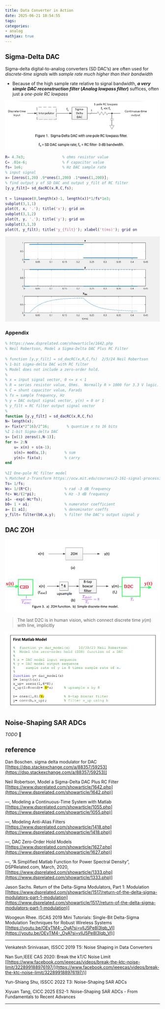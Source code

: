 ```yaml
---
title: Data Converter in Action
date: 2025-06-21 18:54:55
tags:
categories:
- analog
mathjax: true
---
```


## Sigma-Delta DAC

Sigma-delta digital-to-analog converters (SD DAC’s) are often used for *discrete-time signals* with *sample rate much higher than their bandwidth*

- Because of the high sample rate relative to signal bandwidth, ***a very simple DAC reconstruction filter* (*Analog lowpass filter*)** suffices, often just a *one-pole RC lowpass*

![image-20250616000829208](data-converter-in-action/image-20250616000829208.png)





```matlab
R= 4.7e3;                 % ohms resistor value
C= .01e-6;                % F capacitor value
fs= 1e6;                  % Hz DAC sample rate
% input signal
x= [zeros(1,20) .9*ones(1,200) .1*ones(1,200)];
% find output y of SD DAC and output y_filt of RC filter
[y,y_filt]= sd_dacRC(x,R,C,fs);

t = linspace(0,length(x)-1, length(x))*1/fs*1e3;
subplot(3,1,1)
plot(t, x, '.'); title('x'); grid on
subplot(3,1,2)
plot(t, y, '.'); title('y'); grid on
subplot(3,1,3)
plot(t, y_filt); title('y_{filt}'); xlabel('t(ms)'); grid on
```

![image-20250621223451691](data-converter-in-action/image-20250621223451691.png)



### Appendix

```matlab
% https://www.dsprelated.com/showarticle/1642.php
% Neil Robertson, Model a Sigma-Delta DAC Plus RC Filter

% function [y,y_filt] = sd_dacRC(x,R,C,fs)  2/5/24 Neil Robertson
% 1-bit sigma-delta DAC with RC filter
% Model does not include a zero-order hold.
%
% x = input signal vector, 0 <= x < 1
% R = series resistor value, Ohms.  Normally R > 1000 for 3.3 V logic.
% C = shunt capacitor value, Farads
% fs = sample frequency, Hz
% y = DAC output signal vector, y(n) = 0 or 1
% y_filt = RC filter output signal vector
%
function [y,y_filt] = sd_dacRC(x,R,C,fs)
N= length(x);
x= fix(x*2^16)/2^16;        % quantize x to 16 bits
%I 1-bit Sigma-delta DAC
s= [x(1) zeros(1,N-1)];
for n= 2:N
    u= x(n) + s(n-1);
    s(n)= mod(u,1);        % sum
    y(n)= fix(u);          % carry
end

%II One-pole RC filter model
% Matched z-Transform https://ocw.mit.edu/courses/2-161-signal-processing-continuous-and-discrete-fall-2008/cc00ac6d468dc9dcf2238fc1d1a194d4_lecture_19.pdf
Ts= 1/fs;
Wc= 1/(R*C);               % rad -3 dB frequency
fc= Wc/(2*pi);             % Hz -3 dB frequency
a1= -exp(-Wc*Ts);
b0= 1 + a1;                % numerator coefficient
a= [1 a1];                 % denominator coeffs
y_filt= filter(b0,a,y);    % filter the DAC's output signal y

```



## DAC ZOH

![image-20250628204404959](data-converter-in-action/image-20250628204404959.png)

> The last D2C is in human vision, which connect discrete time $y(m)$ with line, implicitly

![image-20250628203216965](data-converter-in-action/image-20250628203216965.png)





## Noise-Shaping SAR ADCs

*TODO* &#128197;



## reference

Dan Boschen. sigma delta modulator for DAC [[https://dsp.stackexchange.com/a/88357/59253](https://dsp.stackexchange.com/a/88357/59253)]

Neil Robertson, Model a Sigma-Delta DAC Plus RC Filter [[https://www.dsprelated.com/showarticle/1642.php](https://www.dsprelated.com/showarticle/1642.php)]

—, Modeling a Continuous-Time System with Matlab [[https://www.dsprelated.com/showarticle/1055.php](https://www.dsprelated.com/showarticle/1055.php)]

—, Modeling Anti-Alias Filters [[https://www.dsprelated.com/showarticle/1418.php](https://www.dsprelated.com/showarticle/1418.php)]

—, DAC Zero-Order Hold Models [[https://www.dsprelated.com/showarticle/1627.php](https://www.dsprelated.com/showarticle/1627.php)]

—, “A Simplified Matlab Function for Power Spectral Density”, DSPRelated.com, March, 2020, [[https://www.dsprelated.com/showarticle/1333.php](https://www.dsprelated.com/showarticle/1333.php)]

Jason Sachs. Return of the Delta-Sigma Modulators, Part 1: Modulation [[https://www.dsprelated.com/showarticle/1517/return-of-the-delta-sigma-modulators-part-1-modulation](https://www.dsprelated.com/showarticle/1517/return-of-the-delta-sigma-modulators-part-1-modulation)]

Woogeun Rhee. ISCAS 2019 Mini Tutorials: Single-Bit Delta-Sigma Modulation Techniques for Robust Wireless Systems [[https://youtu.be/OEyTM4-_OyA?si=vllJ5Pe8I3lqb_Vl](https://youtu.be/OEyTM4-_OyA?si=vllJ5Pe8I3lqb_Vl)]

---

Venkatesh Srinivasan, ISSCC 2019 T5: Noise Shaping in Data Converters

Nan Sun,IEEE CAS 2020: Break the kT/C Noise Limit [[https://www.facebook.com/ieeecas/videos/break-the-ktc-noise-limit/322899188976197/](https://www.facebook.com/ieeecas/videos/break-the-ktc-noise-limit/322899188976197/)]

Yun-Shiang Shu, ISSCC 2022 T3: Noise-Shaping SAR ADCs

Xiyuan Tang, CICC 2025 ES2-1: Noise-Shaping SAR ADCs - From Fundamentals to Recent Advances

---

